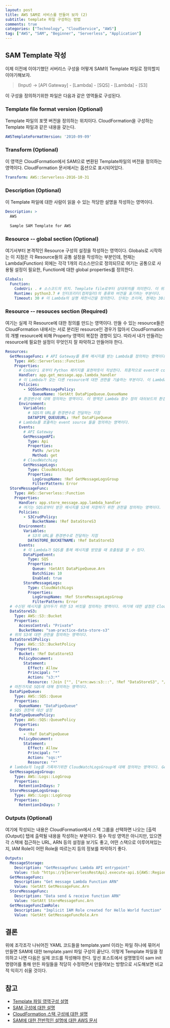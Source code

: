 ```yaml
---
layout: post
title: AWS SAM로 서비스를 만들어 보자 (2)
subtitle: template 파일 구성하는 방법
comments: true
categories: ["Technology", "CloudService", "AWS"]
tag: ["AWS", "SAM", "Beginner", "Serverless", "Application"]
---
```


## SAM Template 작성

이제 이전에 이야기했던 서버리스 구성을 어떻게 SAM의 Template 파일로 정의할지 이야기해보자.

> (Input) -> [API Gateway] - [Lambda] - [SQS] - [Lambda] - [S3]

이 구성을 정의하기위한 파일은 다음과 같은 영역들로 구성된다.

### Template file format version (Optional)

Template 파일의 포맷 버전을 정의하는 위치이다. CloudFormation을 구성하는 Template 파일과 같은 내용을 갖는다.

```YAML
AWSTemplateFormatVersion: '2010-09-09'
```

### Transform (Optional)

이 영역은 CloudFormation에서 SAM으로 변환된 Template파일의 버전을 정의하는 영역이다. CloudFormation 문서에서는 옵션으로 표시되어있다.

```YAML
Transform: AWS::Serverless-2016-10-31
```

### Description (Optional)

이 Template 파일에 대한 사람이 읽을 수 있는 적당한 설명을 작성하는 영역이다.

```YAML
Description: >
  AWS 
  
  Sample SAM Template for AWS
```

### Resource -- global section (Optional)

여기서부터 본격적인 Resource 구성의 설정을 작성하는 영역이다. Globals로 시작하는 이 지점은 각 Resource들의 공통 설정을 작성하는 부분인데, 현재는 Lambda(Function) 외에는 각각 1개의 리소스만으로 정의되므로 여기는 공통으로 사용될 설정이 필요한, Function에 대한 global properties를 정의한다.

```YAML
Globals:
  Function:
    CodeUri: . # 소스코드의 위치. Template file로부터 상대위치를 의미한다. 이 위치에 requirements.txt파일이 있어야 한다.
    Runtime: python3.7 # 인터프리터(컴파일러)의 종류와 버전을 표기하는 부분이다.
    Timeout: 30 # 이 Lambda의 실행 제한시간을 정의한다. 단위는 초이며, 현재는 30초이상 실행되면 타임앋웃이 걸린다.
```

### Resource -- resouces section (Required)

여기는 실제 각 Resource에 대한 정의를 만드는 영역이다. 만들 수 있는 resource들은 CloudFormation 내에서는 서로 분리된 resource인 경우가 많아서 CloudFormation의 개별 resource에 비해 Property 영역이 복잡한 경향이 있다. 따라서 내가 만들려는 resource에 필요한 설정이 무엇인지 잘 파악하고 만들어야 한다.

```YAML
Resources:
  GetMessageFunc: # API Gateway를 통해 메시지를 받는 Lambda를 정의하는 영역이다.
    Type: AWS::Serverless::Function 
    Properties:
      # CodeUri 로부터 Python 패키지를 표현하듯이 작성한다. 최종적으로 event와 context를 파라미터로 받는 함수가 Lambda의 실행함수가 되는데, 여기서는 아래와 같다.
      Handler: app.get_message.app.lambda_handler 
      # 이 Lambda가 갖는 다른 resource에 대한 권한을 기술하는 부분이다. 이 Lambda는 API로부터 값을 받아 SQS로 전달하는 역할만 하므로, SQSSendMessage에 대한 권한만 갖는다. 
      Policies:
        - SQSSendMessagePolicy:
            QueueName: !GetAtt DataPipeQueue.QueueName
      # 환경변수에 대해 정의하는 영역이다. 이 영역은 Lambda 함수 정의 대쉬보드의 환경변수 영역과 같다.
      Environment:
        Variables:
          # SQS의 URL을 환경변수로 전달하는 지점
          DATAPIPE_QUEUEURL: !Ref DataPipeQueue
      # Lambda를 호출하는 event source 들을 정의하는 영역이다. 
      Events:
        # API Gateway
        GetMessageAPI:
          Type: Api 
          Properties:
            Path: /write
            Method: get
        # CloudWatchLog
        GetMessageLogs:
          Type: CloudWatchLogs
          Properties:
            LogGroupName: !Ref GetMessageLogsGroup
            FilterPattern: Error
  StoreMessageFunc:
    Type: AWS::Serverless::Function
    Properties:
      Handler: app.store_message.app.lambda_handler
      # 여기는 SQS로부터 받은 메시지를 S3에 저장하기 위한 권한을 정의하는 영역이다.
      Policies:
        - S3CrudPolicy:
            BucketName: !Ref DataStoreS3
      Environment:
        Variables:
          # S3의 URL을 환경변수로 전달하는 지점
          DATASTORE_BUCKETNAME: !Ref DataStoreS3
      Events:
        # 이 Lambda가 SQS를 통해 메시지를 받았을 때 호출됨을 알 수 있다.
        DataPipeEvent:
          Type: SQS
          Properties:
            Queue: !GetAtt DataPipeQueue.Arn
            BatchSize: 10
            Enabled: true
        StoreMessageLogs:
          Type: CloudWatchLogs
          Properties:
            LogGroupName: !Ref StoreMessageLogsGroup
            FilterPattern: Error
  # 수신된 메시지를 담아두기 위한 S3 버킷을 정의하는 영역이다. 여기에 대한 설정은 CloudFormation을 따른다.
  DataStoreS3:
    Type: AWS::S3::Bucket
    Properties:
      AccessControl: "Private"
      BucketName: "sam-practice-data-store-s3"
  # 위의 S3에 대한 권한을 정의하는 영역이다.
  DataStoreS3Policy:
    Type: AWS::S3::BucketPolicy
    Properties:
      Bucket: !Ref DataStoreS3
      PolicyDocument:
        Statement:
          Effect: Allow
          Principal: "*"
          Action: "s3:*"
          Resource: !Join ["", ["arn:aws:s3:::", !Ref "DataStoreS3", "/*"]]
  # 마찬가지로 SQS에 대해 정의하는 영역이다.
  DataPipeQueue:
    Type: AWS::SQS::Queue
    Properties:
      QueueName: "DataPipeQueue"
  # SQS 권한에 대산 설정
  DataPipeQueuePolicy:
    Type: AWS::SQS::QueuePolicy
    Properties:
      Queues:
        - !Ref DataPipeQueue
      PolicyDocument:
        Statement:
          Effect: Allow
          Principal: "*"
          Action: "sqs:*"
          Resource: "*"
  # lambda의 log를 기록하기위한 CloudWatchLogsGroup에 대해 정의하는 영역이다. GetMessageFunc와 StoreMessageFunc를 각각 따로 정의했다.
  GetMessageLogsGroup:
    Type: AWS::Logs::LogGroup
    Properties:
      RetentionInDays: 7
  StoreMessageLogsGroup:
    Type: AWS::Logs::LogGroup
    Properties:
      RetentionInDays: 7
```

### Outputs (Optional)

여기에 작성되는 내용은 CloudFormation에서 스택 그룹을 선택하면 나오는 [출력(Output)] 탭에 출력될 내용을 작성하는 부분이다. 필수 작성 영역은 아니지만, 있으면 각 스택에 접근하는 URL, ARN 등의 설정을 보기도 좋고, 어떤 스택으로 이루어져있는지, IAM Role이 어떤 Role을 따르는지 등의 정보를 파악하기 좋다.

```YAML
Outputs:
  MessageStorage:
    Description: "GetMessageFunc Lambda API entrypoint"
    Value: !Sub "https://${ServerlessRestApi}.execute-api.${AWS::Region}.amazonaws.com/Prod/write/"
  GetMessageFunc:
    Description: "Get message Lambda Function ARN"
    Value: !GetAtt GetMessageFunc.Arn
  StoreMessageFunc:
    Description: "Data send & receive function ARN"
    Value: !GetAtt StoreMessageFunc.Arn
  GetMessageFuncIamRole:
    Description: "Implicit IAM Role created for Hello World function"
    Value: !GetAtt GetMessageFuncRole.Arn
```

## 결론

위에 조각조각 나뉘어진 YAML 코드들을 template.yaml 이라는 파일 하나에 묶어서 만들면 SAM에 대한 template.yaml 파일 구성이 끝난다. 이렇게 Template 파일을 정의하고 나면 다음은 실제 코드를 작성해야 한다. 앞선 포스트에서 설명했듯이 sam init 명령어를 통해 만든 파일들을 적당히 수정하면서 만들어보는 방향으로 시도해보면 비교적 익히기 쉬울 것이다.

## 참고

* [Template 파일 영역구성 설명](https://docs.aws.amazon.com/AWSCloudFormation/latest/UserGuide/template-anatomy.html)
* [SAM 구성에 대한 설명](https://github.com/awslabs/serverless-application-model/blob/master/versions/2016-10-31.md)
* [CloudFormation 스택 구성에 대한 설명](https://docs.aws.amazon.com/AWSCloudFormation/latest/UserGuide/aws-template-resource-type-ref.html)
* [SAM에 대한 전반적인 설명에 대한 AWS 문서](https://docs.aws.amazon.com/serverless-application-model/latest/developerguide/what-is-sam.html)
